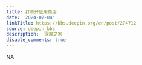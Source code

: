```yaml
---
title: 打不开应用商店
date: '2024-07-04'
linkTitle: https://bbs.deepin.org/en/post/274712
source: deepin_bbs
description:  深度之家 
disable_comments: true
---
```

NA
